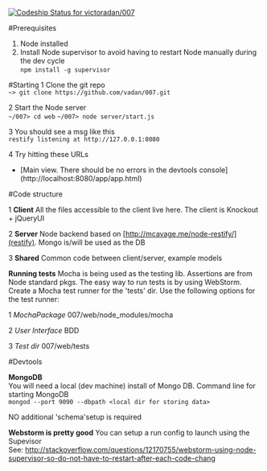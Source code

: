 [ ![Codeship Status for victoradan/007](https://codeship.io/projects/d49ec0d0-f7cb-0131-e1e3-5258f735d8bf/status)](https://codeship.io/projects/28610)

#Prerequisites

1. Node installed
2. Install Node supervisor to avoid having to restart Node manually during the dev cycle<br/>
`npm install -g supervisor`

#Starting
1 Clone the git repo<br/>
`~> git clone https://github.com/vadan/007.git`

2 Start the Node server<br/>
`~/007> cd web`
`~/007> node server/start.js`

3 You should see a msg like this<br/>
`restify listening at http://127.0.0.1:8080`

4 Try hitting these URLs

  * [Main view. There should be no errors in the devtools console] (http://localhost:8080/app/app.html)


#Code structure
    
1 **Client** All the files accessible to the client live here. The client is Knockout + jQueryUI

2 **Server** Node backend based on [http://mcavage.me/node-restify/](restify). Mongo is/will be used as the DB

3 **Shared** Common code between client/server, example models

**Running tests**
Mocha is being used as the testing lib. Assertions are from Node standard pkgs.
The easy way to run tests is by using WebStorm. Create a Mocha test runner for the 'tests' dir.
Use the following options for the test runner:

1 *MochaPackage* 007/web/node_modules/mocha

2 *User Interface* BDD

3 *Test dir* 007/web/tests

#Devtools

**MongoDB** <br/>
You will need a local (dev machine) install of Mongo DB. 
Command line for starting MongoDB <br/>
`mongod --port 9090 --dbpath <local dir for storing data>`

NO additional 'schema'setup is required

**Webstorm is pretty good**
You can setup a run config to launch using the Supevisor <br/>
See: http://stackoverflow.com/questions/12170755/webstorm-using-node-supervisor-so-do-not-have-to-restart-after-each-code-chang

